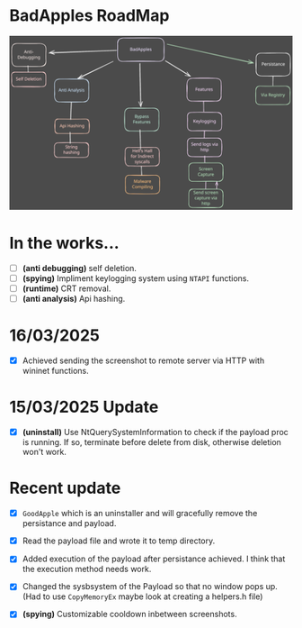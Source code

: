 # BadApples RoadMap
![BadApples](BadApples.svg)


# In the works...
 - [ ] **(anti debugging)** self deletion.
 - [ ] **(spying)** Impliment keylogging system using `NTAPI` functions.
 - [ ] **(runtime)** CRT removal.
 - [ ] **(anti analysis)** Api hashing.

# 16/03/2025
 - [x] Achieved sending the screenshot to remote server via HTTP with wininet functions.

# 15/03/2025 Update
 - [x] **(uninstall)** Use NtQuerySystemInformation to check if the payload proc is running. If so, terminate before delete from disk, otherwise deletion won't work.

# Recent update
 - [x] `GoodApple` which is an uninstaller and will gracefully remove the persistance and payload.
 - [x] Read the payload file and wrote it to temp directory.
 - [x] Added execution of the payload after persistance achieved. I think that the execution method needs work.
 - [x] Changed the sysbsystem of the Payload so that no window pops up. (Had to use `CopyMemoryEx` maybe look at creating a helpers.h file)
 - [x] **(spying)** Customizable cooldown inbetween screenshots.
 